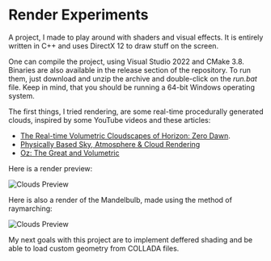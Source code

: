 # Render Experiments

A project, I made to play around with shaders and visual effects. It is entirely written in C++ and uses DirectX 12 to draw stuff on the screen.

One can compile the project, using Visual Studio 2022 and CMake 3.8. Binaries are also available in the release section of the repository.
To run them, just download and unzip the archive and double-click on the *run.bat* file. Keep in mind, that you should be running a 64-bit Windows operating system.

The first things, I tried rendering, are some real-time procedurally generated clouds, inspired by some YouTube videos and these articles:
- [The Real-time Volumetric Cloudscapes of Horizon: Zero Dawn](https://advances.realtimerendering.com/s2015/The%20Real-time%20Volumetric%20Cloudscapes%20of%20Horizon%20-%20Zero%20Dawn%20-%20ARTR.pdf).
- [Physically Based Sky, Atmosphere & Cloud Rendering](https://www.ea.com/frostbite/news/physically-based-sky-atmosphere-and-cloud-rendering)
- [Oz: The Great and Volumetric](http://magnuswrenninge.com/wp-content/uploads/2010/03/Wrenninge-OzTheGreatAndVolumetric.pdf)

Here is a render preview:

![Clouds Preview](images/clouds.gif)

Here is also a render of the Mandelbulb, made using the method of raymarching:

![Clouds Preview](images/mandelbulb.gif)

My next goals with this project are to implement deffered shading and be able to load custom geometry from COLLADA files.
